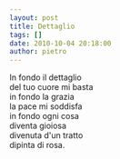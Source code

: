 ```yaml
---
layout: post
title: Dettaglio
tags: []
date: 2010-10-04 20:18:00
author: pietro
---
```

In fondo il dettaglio<br/>del tuo cuore mi basta<br/>in fondo la grazia<br/>la pace mi soddisfa<br/>in fondo ogni cosa<br/>diventa gioiosa<br/>divenuta d'un tratto<br/>dipinta di rosa.<br/>
